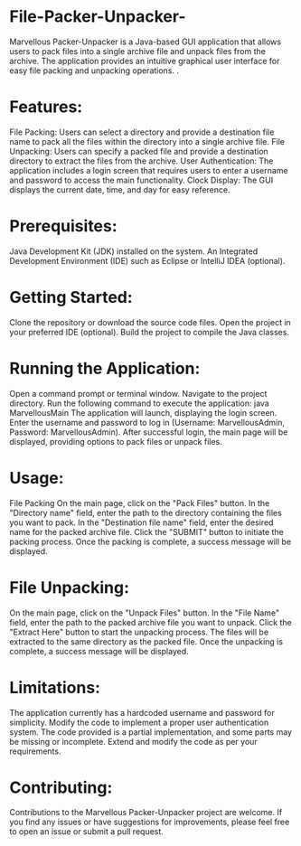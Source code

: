 # File-Packer-Unpacker-
Marvellous Packer-Unpacker is a Java-based GUI application that allows users to pack files into a single archive file and unpack files from the archive. The application provides an intuitive graphical user interface for easy file packing and unpacking operations.
.

Features:
=
File Packing: Users can select a directory and provide a destination file name to pack all the files within the directory into a single archive file.
File Unpacking: Users can specify a packed file and provide a destination directory to extract the files from the archive.
User Authentication: The application includes a login screen that requires users to enter a username and password to access the main functionality.
Clock Display: The GUI displays the current date, time, and day for easy reference.

Prerequisites:
=
Java Development Kit (JDK) installed on the system.
An Integrated Development Environment (IDE) such as Eclipse or IntelliJ IDEA (optional).

Getting Started:
=
Clone the repository or download the source code files.
Open the project in your preferred IDE (optional).
Build the project to compile the Java classes.

Running the Application:
=
Open a command prompt or terminal window.
Navigate to the project directory.
Run the following command to execute the application:
java MarvellousMain
The application will launch, displaying the login screen.
Enter the username and password to log in (Username: MarvellousAdmin, Password: MarvellousAdmin).
After successful login, the main page will be displayed, providing options to pack files or unpack files.

Usage:
=
File Packing
On the main page, click on the "Pack Files" button.
In the "Directory name" field, enter the path to the directory containing the files you want to pack.
In the "Destination file name" field, enter the desired name for the packed archive file.
Click the "SUBMIT" button to initiate the packing process.
Once the packing is complete, a success message will be displayed.

File Unpacking:
=
On the main page, click on the "Unpack Files" button.
In the "File Name" field, enter the path to the packed archive file you want to unpack.
Click the "Extract Here" button to start the unpacking process.
The files will be extracted to the same directory as the packed file.
Once the unpacking is complete, a success message will be displayed.

Limitations:
=
The application currently has a hardcoded username and password for simplicity. Modify the code to implement a proper user authentication system.
The code provided is a partial implementation, and some parts may be missing or incomplete. Extend and modify the code as per your requirements.

Contributing:
=
Contributions to the Marvellous Packer-Unpacker project are welcome. If you find any issues or have suggestions for improvements, please feel free to open an issue or submit a pull request.
